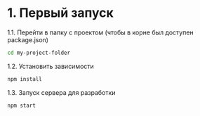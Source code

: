 # 1. Первый запуск

1.1. Перейти в папку с проектом (чтобы в корне был доступен package.json)
```bash
cd my-project-folder
```
1.2. Установить зависимости
```bash
npm install
```
1.3. Запуск сервера для разработки
```bash
npm start
```